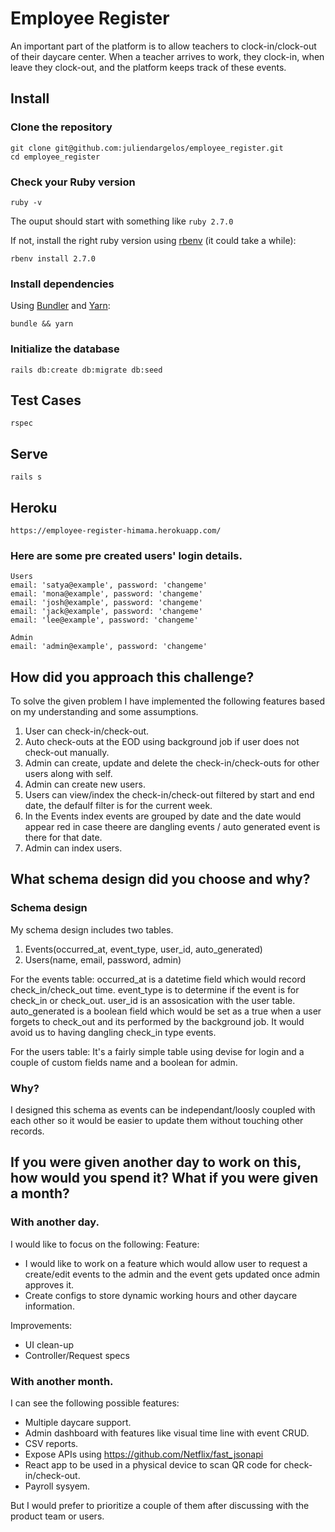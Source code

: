 
# Employee Register

An important part of the platform is to allow teachers to clock-in/clock-out of their daycare center. When a teacher arrives to work, they clock-in, when leave they clock-out, and the platform keeps track of these events.

## Install

### Clone the repository

```shell
git clone git@github.com:juliendargelos/employee_register.git
cd employee_register
```

### Check your Ruby version

```shell
ruby -v
```

The ouput should start with something like `ruby 2.7.0`

If not, install the right ruby version using [rbenv](https://github.com/rbenv/rbenv) (it could take a while):

```shell
rbenv install 2.7.0
```

### Install dependencies

Using [Bundler](https://github.com/bundler/bundler) and [Yarn](https://github.com/yarnpkg/yarn):

```shell
bundle && yarn
```

### Initialize the database

```shell
rails db:create db:migrate db:seed
```

## Test Cases

```shell
rspec
```

## Serve

```shell
rails s
```

## Heroku
```shell
https://employee-register-himama.herokuapp.com/
```

### Here are some pre created users' login details.
```shell
Users
email: 'satya@example', password: 'changeme'
email: 'mona@example', password: 'changeme'
email: 'josh@example', password: 'changeme'
email: 'jack@example', password: 'changeme'
email: 'lee@example', password: 'changeme'

Admin
email: 'admin@example', password: 'changeme'

```


## How did you approach this challenge?

To solve the given problem I have implemented the following features based on my understanding and some assumptions. 

1. User can check-in/check-out.
2. Auto check-outs at the EOD using background job if user does not check-out manually.
3. Admin can create, update and delete the check-in/check-outs for other users along with self.
4. Admin can create new users.
5. Users can view/index the check-in/check-out filtered by start and end date, the defaulf filter is for the current week.
6. In the Events index events are grouped by date and the date would appear red in case theere are dangling events / auto generated event is there for that date.
7. Admin can index users. 


## What schema design did you choose and why?

### Schema design
My schema design includes two tables. 

1. Events(occurred_at, event_type, user_id, auto_generated)
2. Users(name, email, password, admin)


For the events table:
occurred_at is a datetime field which would record check_in/check_out time.
event_type is to determine if the event is for check_in or check_out.
user_id is an assosication with the user table.
auto_generated is a boolean field which would be set as a true when a user forgets to check_out and its performed by the background job. It would avoid us to having dangling check_in type events. 

For the users table:
It's a fairly simple table using devise for login and a couple of custom fields name and a boolean for admin. 

### Why?
I designed this schema as events can be independant/loosly coupled with each other so it would be easier to update them without touching other records. 



## If you were given another day to work on this, how would you spend it? What if you were given a month?

### With another day.
I would like to focus on the following:
Feature:
- I would like to work on a feature which would allow user to request a create/edit events to the admin and the event gets updated once admin approves it.
- Create configs to store dynamic working hours and other daycare information.

Improvements: 
- UI clean-up
- Controller/Request specs

### With another month.
I can see the following possible features:
- Multiple daycare support. 
- Admin dashboard with features like visual time line with event CRUD.
- CSV reports.
- Expose APIs using https://github.com/Netflix/fast_jsonapi
- React app to be used in a physical device to scan QR code for check-in/check-out.
- Payroll sysyem.

But I would prefer to prioritize a couple of them after discussing with the product team or users.
